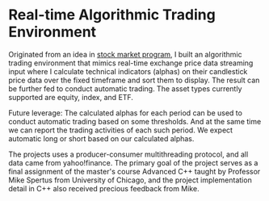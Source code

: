 # Real-time Algorithmic Trading Environment

Originated from an idea in [stock market program](https://www.netdevmike.com/project/c-stock-market-program), I built an algorithmic trading environment that mimics real-time exchange price data streaming input where I calculate technical indicators (alphas) on their candlestick price data over the fixed timeframe and sort them to display. The result can be further fed to conduct automatic trading. The asset types currently supported are equity, index, and ETF.

Future leverage: The calculated alphas for each period can be used to conduct automatic trading based on some thresholds. And at the same time we can report the trading activities of each such period. We expect automatic long or short based on our calculated alphas.

The projects uses a producer-consumer multithreading protocol, and all data came from yahoo!finance. The primary goal of the project serves as a final assignment of the master's course Advanced C++ taught by Professor Mike Spertus from University of Chicago, and the project implementation detail in C++ also received precious feedback from Mike.
